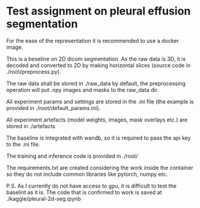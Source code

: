 # Test assignment on pleural effusion segmentation

For the ease of the representation it is recommended to use a docker image.

This is a beseline on 2D dicom segmentation. As the raw data is 3D, it is decoded and converted to 2D by making horizontal slices (source code in ./root/preprocess.py). 

The raw data shall be stored in ./raw_data by default, the preprocessing operation will put .npy images and masks to the raw_data dir.

All experiment params and settings are stored in the .ini file (the example is provided in ./root/default_params.ini).

All experiment artefacts (model weights, images, mask overlays etc.) are stored in ./artefacts

The baseline is integrated with wandb, so it is required to pass the api key to the .ini file.

The training and inference code is provided in ./root/

The requirements.txt are created considering the work inside the container so they do not include common libraries like pytorch, numpy etc.

P.S. As I currently do not have access to gpu, it is difficult to test the baselint as it is. The code that is confirmed to work is saved at ./kaggle/pleural-2d-seg.ipynb